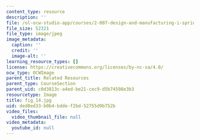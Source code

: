 ```yaml
---
content_type: resource
description: ''
file: /ol-ocw-studio-app/courses/2-007-design-and-manufacturing-i-spring-2009/ded8ed33b0b4bddef2bd52755d9b752b_fig_14.jpg
file_size: 52321
file_type: image/jpeg
image_metadata:
  caption: ''
  credit: ''
  image-alt: ''
learning_resource_types: []
license: https://creativecommons.org/licenses/by-nc-sa/4.0/
ocw_type: OCWImage
parent_title: Related Resources
parent_type: CourseSection
parent_uid: c0d3813c-a4ed-be21-cec9-d5b74598e3b3
resourcetype: Image
title: fig_14.jpg
uid: ded8ed33-b0b4-bdde-f2bd-52755d9b752b
video_files:
  video_thumbnail_file: null
video_metadata:
  youtube_id: null
---
```

